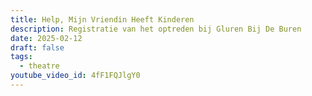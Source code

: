 ```yaml
---
title: Help, Mijn Vriendin Heeft Kinderen
description: Registratie van het optreden bij Gluren Bij De Buren
date: 2025-02-12
draft: false
tags:
  - theatre
youtube_video_id: 4fF1FQJlgY0
---
```


